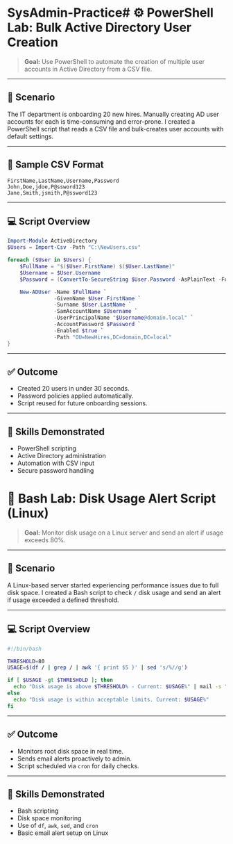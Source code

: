 # SysAdmin-Practice# ⚙️ PowerShell Lab: Bulk Active Directory User Creation

> **Goal:** Use PowerShell to automate the creation of multiple user accounts in Active Directory from a CSV file.

---

## 🧩 Scenario

The IT department is onboarding 20 new hires. Manually creating AD user accounts for each is time-consuming and error-prone. I created a PowerShell script that reads a CSV file and bulk-creates user accounts with default settings.

---

## 📁 Sample CSV Format

```csv
FirstName,LastName,Username,Password
John,Doe,jdoe,P@ssword123
Jane,Smith,jsmith,P@ssword123
```

---

## 💻 Script Overview

```powershell
Import-Module ActiveDirectory
$Users = Import-Csv -Path "C:\NewUsers.csv"

foreach ($User in $Users) {
    $FullName = "$($User.FirstName) $($User.LastName)"
    $Username = $User.Username
    $Password = (ConvertTo-SecureString $User.Password -AsPlainText -Force)

    New-ADUser -Name $FullName `
               -GivenName $User.FirstName `
               -Surname $User.LastName `
               -SamAccountName $Username `
               -UserPrincipalName "$Username@domain.local" `
               -AccountPassword $Password `
               -Enabled $true `
               -Path "OU=NewHires,DC=domain,DC=local"
}
```

---

## ✅ Outcome

- Created 20 users in under 30 seconds.
- Password policies applied automatically.
- Script reused for future onboarding sessions.

---

## 🧰 Skills Demonstrated

- PowerShell scripting
- Active Directory administration
- Automation with CSV input
- Secure password handling
# 🐧 Bash Lab: Disk Usage Alert Script (Linux)

> **Goal:** Monitor disk usage on a Linux server and send an alert if usage exceeds 80%.

---

## 🧩 Scenario

A Linux-based server started experiencing performance issues due to full disk space. I created a Bash script to check `/` disk usage and send an alert if usage exceeded a defined threshold.

---

## 💻 Script Overview

```bash
#!/bin/bash

THRESHOLD=80
USAGE=$(df / | grep / | awk '{ print $5 }' | sed 's/%//g')

if [ $USAGE -gt $THRESHOLD ]; then
  echo "Disk usage is above $THRESHOLD% - Current: $USAGE%" | mail -s "Disk Alert on Server" admin@example.com
else
  echo "Disk usage is within acceptable limits. Current: $USAGE%"
fi
```

---

## ✅ Outcome

- Monitors root disk space in real time.
- Sends email alerts proactively to admin.
- Script scheduled via `cron` for daily checks.

---

## 🧰 Skills Demonstrated

- Bash scripting
- Disk space monitoring
- Use of `df`, `awk`, `sed`, and `cron`
- Basic email alert setup on Linux
